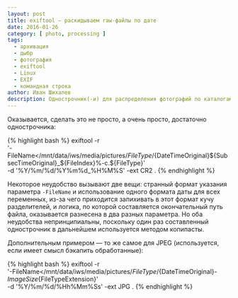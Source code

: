 ```yaml
---
layout: post
title: exiftool — раскидываем raw-файлы по дате
date: 2016-01-26
category: [ photo, processing ]
tags:
  - архивация
  - дыбр
  - фотография
  - exiftool
  - Linux
  - EXIF
  - командная строка
author: Иван Шихалев
description: Однострочник(-и) для распределения фотографий по каталогам
---
```


Оказывается, сделать это не просто, а очень просто, достаточно однострочника:

{% highlight bash %}
exiftool -r \
  '-FileName</mnt/data/iws/media/pictures/${FileType}/${DateTimeOriginal}${SubsecTimeOriginal}_${FileIndex}%-c.${FileType}' \
  -d '%Y/%m/%d/%Y%m%d_%H%M%S' -ext CR2 .
{% endhighlight %}

Некоторое неудобство вызывают две вещи: странный формат указания параметра `-FileName` и использование одного
формата даты для всех переменных, из-за чего приходится запихивать в этот формат кучу разделителей, и логика,
по которой составляется окончательный путь файла, оказывается разнесена в два разных параметра. Но оба неудобства
непринципиальны, поскольку один раз составленный однострочник в дальнейшем используется методом копипасты.

Дополнительным примером — то же самое для JPEG (используется, если имеет смысл бэкапить обработанные):

{% highlight bash %}
exiftool -r \
  '-FileName</mnt/data/iws/media/pictures/${FileType}/${DateTimeOriginal}-${ImageSize}%-c.${FileTypeExtension}' \
  -d '%Y/%m/%d/%Hh%Mm%Ss' -ext JPG .
{% endhighlight %}
